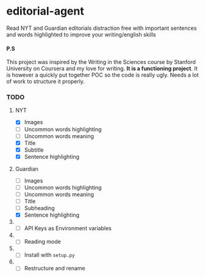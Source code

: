 # editorial-agent
Read NYT and Guardian editorials distraction free with important sentences and words highlighted to improve your writing/english skills

#### P.S 
This project was inspired by the Writing in the Sciences course by Stanford University on Coursera and my love for writing. **It is a functioning project**. It is however a quickly put together POC so the code is really ugly. Needs a lot of work to structure it properly.

### TODO

1. NYT

    - [x] Images
    - [ ] Uncommon words highlighting
    - [ ] Uncommon words meaning
    - [x] Title
    - [x] Subtitle
    - [x] Sentence highlighting
2. Guardian
    - [ ] Images
    - [ ] Uncommon words highlighting
    - [ ] Uncommon words meaning
    - [ ] Title
    - [ ] Subheading
    - [x] Sentence highlighting

2. - [ ] API Keys as Environment variables
3. - [ ] Reading mode
4. - [ ] Install with `setup.py`
5. - [ ] Restructure and rename
